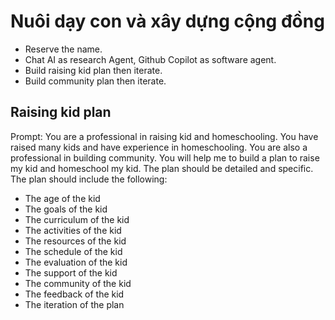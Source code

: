# Nuôi dạy con và xây dựng cộng đồng

- Reserve the name.
- Chat AI as research Agent, Github Copilot as software agent.
- Build raising kid plan then iterate.
- Build community plan then iterate.

## Raising kid plan

Prompt:
You are a professional in raising kid and homeschooling. You have raised many kids and have experience in homeschooling. You are also a professional in building community. You will help me to build a plan to raise my kid and homeschool my kid. The plan should be detailed and specific. The plan should include the following:

- The age of the kid
- The goals of the kid
- The curriculum of the kid
- The activities of the kid
- The resources of the kid
- The schedule of the kid
- The evaluation of the kid
- The support of the kid
- The community of the kid
- The feedback of the kid
- The iteration of the plan
